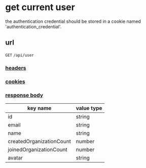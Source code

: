 # get current user

the authentication credential should be stored in a cookie named 'authentication_credential'.

## url

`GET` `/api/user`

### [headers](../request/headers.html)

### [cookies](../request/cookies.html)

### [response body](../response.html)

key name | value type
--- | ---
id | string
email | string
name | string
createdOrganizationCount | number
joinedOrganizationCount | number
avatar | string
